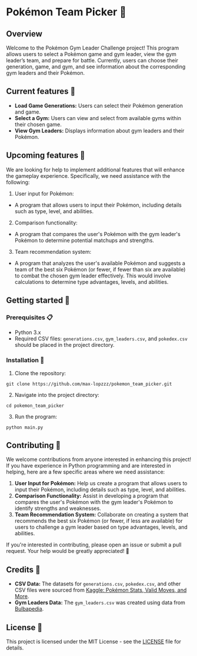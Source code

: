 # Pokémon Team Picker 🥇
## Overview
Welcome to the Pokémon Gym Leader Challenge project! This program allows users to select a Pokémon game and gym leader, view the gym leader’s team, and prepare for battle. Currently, users can choose their generation, game, and gym, and see information about the corresponding gym leaders and their Pokémon.

## Current features 🌟
- **Load Game Generations:** Users can select their Pokémon generation and game.
- **Select a Gym:** Users can view and select from available gyms within their chosen game.
- **View Gym Leaders:** Displays information about gym leaders and their Pokémon.

## Upcoming features 🚀
We are looking for help to implement additional features that will enhance the gameplay experience. Specifically, we need assistance with the following:
1. User input for Pokémon:
- A program that allows users to input their Pokémon, including details such as type, level, and abilities.
2. Comparison functionality:
- A program that compares the user's Pokémon with the gym leader's Pokémon to determine potential matchups and strengths.
3. Team recommendation system:
- A program that analyzes the user's available Pokémon and suggests a team of the best six Pokémon (or fewer, if fewer than six are available) to combat the chosen gym leader effectively. This would involve calculations to determine type advantages, levels, and abilities.

## Getting started 🚦
### Prerequisites 📋
- Python 3.x
- Required CSV files: `generations.csv`, `gym_leaders.csv`, and `pokedex.csv` should be placed in the project directory.

### Installation 🔧
1. Clone the repository:
```
git clone https://github.com/max-lopzzz/pokemon_team_picker.git
```
2. Navigate into the project directory:
```
cd pokemon_team_picker
```
3. Run the program:
```
python main.py
```

## Contributing 🤝
We welcome contributions from anyone interested in enhancing this project! If you have experience in Python programming and are interested in helping, here are a few specific areas where we need assistance:
1. **User Input for Pokémon:** Help us create a program that allows users to input their Pokémon, including details such as type, level, and abilities.
2. **Comparison Functionality:** Assist in developing a program that compares the user's Pokémon with the gym leader's Pokémon to identify strengths and weaknesses.
3. **Team Recommendation System:** Collaborate on creating a system that recommends the best six Pokémon (or fewer, if less are available) for users to challenge a gym leader based on type advantages, levels, and abilities.

If you're interested in contributing, please open an issue or submit a pull request. Your help would be greatly appreciated! 🙌

## Credits 🙏
- **CSV Data:** The datasets for `generations.csv`, `pokedex.csv`, and other CSV files were sourced from [Kaggle: Pokémon Stats, Valid Moves, and More](https://www.kaggle.com/datasets/jakejoeanderson/pokemon-stats-valid-moves-more).
- **Gym Leaders Data:** The `gym_leaders.csv` was created using data from [Bulbapedia](https://bulbapedia.bulbagarden.net/wiki/Main_Page).

## License 📝
This project is licensed under the MIT License - see the [LICENSE](LICENSE) file for details.
